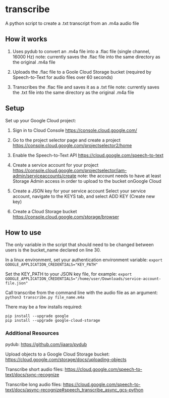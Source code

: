 # transcribe

A python script to create a .txt transcript from an .m4a audio file

## How it works

1. Uses pydub to convert an .m4a file into a .flac file (single channel, 16000 Hz)
note: currently saves the .flac file into the same directory as the original .m4a file

2. Uploads the .flac file to a Goole Cloud Storage bucket (required by Speech-to-Text for audio files over 60 seconds)

3. Transcribes the .flac file and saves it as a .txt file
note: currently saves the .txt file into the same directory as the original .m4a file

## Setup

Set up your Google Cloud project:

1. Sign in to Cloud Console
https://console.cloud.google.com/

2. Go to the project selector page and create a project
https://console.cloud.google.com/projectselector2/home

3. Enable the Speech-to-Text API
https://cloud.google.com/speech-to-text

4. Create a service account for your project
https://console.cloud.google.com/projectselector/iam-admin/serviceaccounts/create
note: the account needs to have at least Storage Admin access in order to upload to the bucket onGoogle Cloud

5. Create a JSON key for your service account
Select your service account, navigate to the KEYS tab, and select ADD KEY (Create new key)

6. Create a Cloud Storage bucket
https://console.cloud.google.com/storage/browser

## How to use

The only variable in the script that should need to be changed between users is the bucket_name declared on line 30.

In a linux environment, set your authentication environment variable:
`export GOOGLE_APPLICATION_CREDENTIALS="KEY_PATH"`

Set the KEY_PATH to your JSON key file, for example:
`export GOOGLE_APPLICATION_CREDENTIALS="/home/user/Downloads/service-account-file.json"`

Call transcribe from the command line with the audio file as an argument:
`python3 transcribe.py file_name.m4a`

There may be a few installs required:
```
pip install --upgrade google
pip install --upgrade google-cloud-storage
```

### Additional Resources

pydub:
https://github.com/jiaaro/pydub

Upload objects to a Google Cloud Storage bucket:
https://cloud.google.com/storage/docs/uploading-objects

Transcribe short audio files:
https://cloud.google.com/speech-to-text/docs/sync-recognize

Transcribe long audio files:
https://cloud.google.com/speech-to-text/docs/async-recognize#speech_transcribe_async_gcs-python
